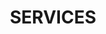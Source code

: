 ---
title : "SERVICES"
service_list:
# service item loop
- name : "Installation"
  image : "images/icons/web-development.png"
  
# service item loop
- name : "Graphic/Powerpoint Design"
  image : "images/icons/graphic-design.png"
  
# service item loop
- name : "Nonton Anime"
  image : "images/icons/dbms.png"
  


# custom style
custom_class: "" 
custom_attributes: "" 
custom_css: ""
---
